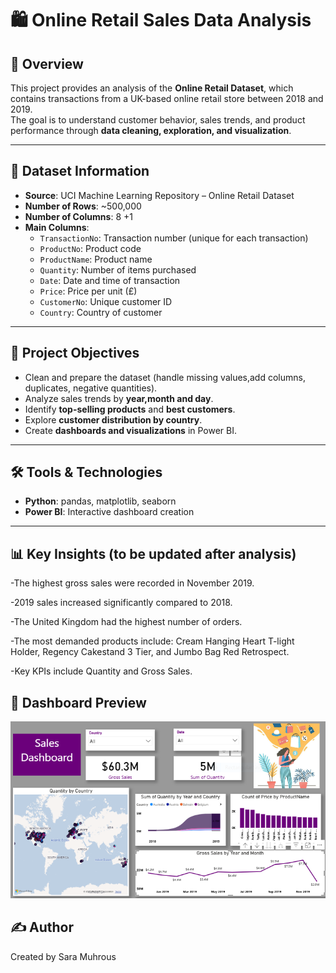# 🛍️ Online Retail Sales Data Analysis

## 📌 Overview
This project provides an analysis of the **Online Retail Dataset**, which contains transactions from a UK-based online retail store between 2018 and 2019.  
The goal is to understand customer behavior, sales trends, and product performance through **data cleaning, exploration, and visualization**.

---

## 📂 Dataset Information
- **Source**: UCI Machine Learning Repository – Online Retail Dataset  
- **Number of Rows**: ~500,000  
- **Number of Columns**: 8 +1
- **Main Columns**:  
  - `TransactionNo`: Transaction number (unique for each transaction)  
  - `ProductNo`: Product code  
  - `ProductName`: Product name  
  - `Quantity`: Number of items purchased  
  - `Date`: Date and time of transaction  
  - `Price`: Price per unit (£)  
  - `CustomerNo`: Unique customer ID  
  - `Country`: Country of customer  

---

## 🎯 Project Objectives
- Clean and prepare the dataset (handle missing values,add columns, duplicates, negative quantities).  
- Analyze sales trends by **year,month and day**.  
- Identify **top-selling products** and **best customers**.  
- Explore **customer distribution by country**.  
- Create **dashboards and visualizations** in Power BI.  

---

## 🛠️ Tools & Technologies
- **Python**: pandas, matplotlib, seaborn  
- **Power BI**: Interactive dashboard creation  

---

## 📊 Key Insights (to be updated after analysis)

-The highest gross sales were recorded in November 2019.

-2019 sales increased significantly compared to 2018.

-The United Kingdom had the highest number of orders.

-The most demanded products include: Cream Hanging Heart T-light Holder, Regency Cakestand 3 Tier, and Jumbo Bag Red Retrospect.

-Key KPIs include Quantity and Gross Sales.


## 📸 Dashboard Preview

![Dashboard](Dashboardd.png)

## ✍️ Author
Created by Sara Muhrous




